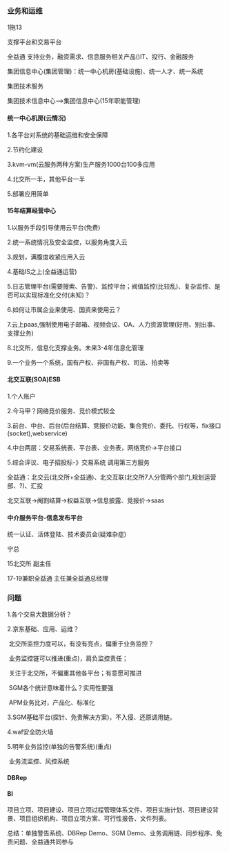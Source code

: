 ### 业务和运维

1拖13

支撑平台和交易平台

全益通   支持业务，融资需求、信息服务相关产品()IT、投行、金融服务

集团信息中心(集团管理)：统一中心机房(基础设施)、统一人才、统一系统

集团技术服务

集团技术信息中心—>集团信息中心(15年职能管理)

#### 统一中心机房(云情况)

1.各平台对系统的基础运维和安全保障

2.节约化建设

3.kvm-vm(云服务两种方案)生产服务1000台100多应用

4.北交所一半，其他平台一半

5.部署应用简单

#### 15年结算经营中心

1.以服务手段引导使用云平台(免费)

2.统一系统情况及安全监控，以服务角度入云

3.规划，满腹度收紧应用入云

4.基础IS之上(全益通运营)

5.日志管理平台(需要搜索、告警)、监控平台；阀值监控(比较乱)、复杂监控、是否可以实现标准化交付(未知)？

6.如何让市属企业来使用、国资来使用云？

7.云上paas,强制使用电子邮箱、视频会议、OA、人力资源管理(好用、别出事、支撑业务)

8.北交所，信息化支撑业务。未来3-4年信息化管理

9.一个业务一个系统，国有产权、非国有产权、司法、拍卖等

#### 北交互联(SOA)ESB

1.个人账户

2.今马甲？网络竞价服务、竞价模式较全

3.前台、中台、后台(后台结算、竞报价功能、集合竞价、委托、行权等，fix接口(socket),webservice)

4.中台两层：交易系统表、平台表、业务表，网络竞价->平台接口

5.综合评议、电子招投标-》交易系统   调用第三方服务

全益通：北交云(北交所+全益通)、北交互联(北交所7人分管两个部门,规划运营部、?)、汇投

北交互联->阉割结算->权益互联->信息披露、竞报价->saas

#### 中介服务平台-信息发布平台

统一认证、活体登陆、技术委员会(疑难杂症)

宁总

15北交所  副主任

17-19兼职全益通 主任兼全益通总经理

### 问题

1.各个交易大数据分析？

2.京东基础、应用、运维？

​	北交所监控力度可以，有没有亮点，偏重于业务监控？

​	业务监控链可以推进(重点)，肩负监控责任；

​	关注于北交所，不偏重其他各平台；有意愿可推进

​	SGM各个统计意味着什么？实用性要强

​	APM业务比对，产品化、标准化

3.SGM基础平台(探针、免责解决方案)，不入侵、还原调用链。

4.waf安全防火墙

5.明年业务监控(单独的告警系统)(重点)

​	业务流监控、风控系统

#### DBRep

#### BI

项目立项、项目建设、项目立项过程管理体系文件、项目实施计划、项目建设背景、项目组织机构、项目立项方案、可行性报告、文件列表。



总结：单独警告系统、DBRep Demo、SGM Demo、业务调用链、同步程序、免责问题、全益通共同参与





